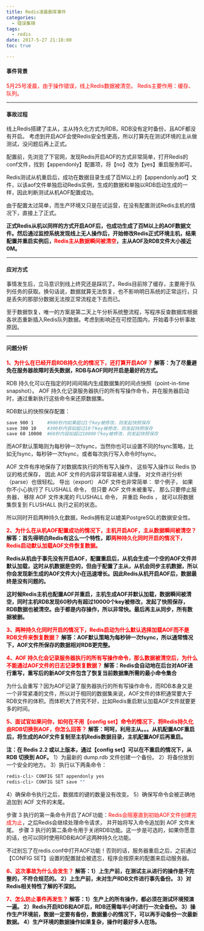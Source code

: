 ```yaml
---
title: Redis凌晨删库事件
categories:
  - 错误集锦
tags:
  - redis
date: 2017-5-27 21:18:00
toc: true

---
```


#### 事件背景
<font style="color:red">5月25号凌晨，由于操作错误，线上Redis数据被清空。
Redis主要作用：缓存、队列。</font>

---

#### 事故过程
线上Redis搭建了主从，主从持久化方式为RDB，RDB没有定时备份，且AOF都没有开启。
考虑到开启AOF会使Redis安全性更高，所以打算先在测试环境的主从做测试，没问题后再上正式。

配置前，先浏览了下官网，发现Redis开启AOF的方式非常简单，打开Redis的conf文件，找到【appendonly】配置项，将【no】改为【yes】重启服务即可。

Redis测试从机重启后，成功在数据目录生成了百M以上的【appendonly.aof】文件，以该aof文件单独启动Redis实例，生成的数据和单独以RDB启动生成的一样，因此判断测试从机AOF配置成功。

由于配置太过简单，而生产环境又只是在试运营，在没有配置测试Redis主机的情况下，直接上了正式。

**正式Redis从机以同样的方式开启AOF后，也成功生成了百M以上的AOF数据文件。然后通过监控系统发现线上无人操作后，开始修改Redis正式环境主机，结果配置并重启实例后，<font style="color:red">Redis主从数据瞬间被清空</font>，主从AOF及RDB文件大小接近0M。**

<!-- more -->

---

#### 应对方式
事情发生后，立马意识到线上终究还是踩坑了。Redis目前除了缓存，主要用于队列任务的获取。换句话说，数据就算无法恢复，也不影响明日系统的正常运行，只是丢失的那部分数据无法按正常流程走下去而已。

至于数据恢复，唯一的方案是第二天上午分析系统整流程，写程序反查数据库根据各状态重新插入Redis队列数据。考虑到影响还在可控范围内，开始着手分析事故原因。

---

#### 问题分析
<font style="color:red">**1、为什么在已经开启RDB持久化的情况下，还打算开启AOF？**</font>
**解答：为了尽量避免在服务器故障时丢失数据，RDB与AOF同时开启是最好的方式。**

RDB 持久化可以在指定的时间间隔内生成数据集的时间点快照（point-in-time snapshot）。
AOF 持久化记录服务器执行的所有写操作命令，并在服务器启动时，通过重新执行这些命令来还原数据集。

RDB默认的快照保存配置：
```bash
save 900 1     #900秒内如果超过1个key被修改，则发起快照保存
save 300 10    #300秒内容如超过10个key被修改，则发起快照保存
save 60 10000  #60秒内容如超过10000个key被修改，则发起快照保存
```

而AOF默认策略则为每秒钟一次fsync，当然你也可以设置不同的fsync策略，比如无fsync，每秒钟一次fsync，或者每次执行写入命令时fsync。

AOF 文件有序地保存了对数据库执行的所有写入操作， 这些写入操作以 Redis 协议的格式保存， 因此 AOF 文件的内容非常容易被人读懂， 对文件进行分析（parse）也很轻松。 导出（export） AOF 文件也非常简单： 举个例子， 如果你不小心执行了 FLUSHALL 命令， 但只要 AOF 文件未被重写， 那么只要停止服务器， 移除 AOF 文件末尾的 FLUSHALL 命令， 并重启 Redis ， 就可以将数据集恢复到 FLUSHALL 执行之前的状态。

所以同时开启两种持久化数据，Redis拥有足以媲美PostgreSQL的数据安全性。

<font style="color:red">**2、为什么在从机AOF配置成功的情况下，主机开启AOF，主从数据瞬间被清空？**</font>
**解答：首先得明白Redis有这么一个特性，即<font style="color:red">两种持久化同时开启的情况下，Redis启动默认加载AOF文件恢复数据。</font>**

**Redis从机由于事先没有开启AOF，配置重启后，从机会生成一个空的AOF文件并默认加载，这时从机数据是空的，但由于配置了主从，从机会同步主机数据，所以你会发现新生成的AOF文件大小在迅速增长。因此Redis从机开启AOF后，数据最终是没有问题的。**

**这时候Redis主机也配置AOF并重启，主机生成AOF并默认加载，数据瞬间被清空，同时主机RDB发现60秒内有超过10000个key被修改，发起了快照保存，RDB数据也被清空。由于都是内存操作，所以非常快。最后再主从同步，所有数据被删。**

<font style="color:red">**3、两种持久化同时开启的情况下，Redis启动为什么默认选择加载AOF而不是RDB文件来恢复数据？**</font>
**解答：AOF默认策略为每秒钟一次fsync，所以通常情况下，AOF文件所保存的数据相对RDB更完整。**

<font style="color:red">**4、AOF 持久化会记录服务器执行的所有写操作命令，那么数据被清空后，为什么不能通过AOF文件的日志记录恢复数据？**</font>
**解答：Redis会自动地在后台对AOF进行重写，重写后的新AOF文件包含了恢复当前数据集所需的最小命令集合**

为什么会重写？因为AOF记录了服务器执行的所有写操作命令，而RDB本身又是一个非常紧凑的文件，所以对于相同的数据集来说，AOF文件的体积通常要大于RDB文件的体积。而体积大了终究不好，比如Redis重启默认加载AOF文件就要更多的时间。

<font style="color:red">**5、面试官如果问你，如何在不用【config set】命令的情况下，将Redis持久化由RDB切换到AOF，你怎么回答？**</font>
**解答：呵呵，利用主从。。。从机配置AOF重启后，将生成的AOF文件复制至主机Redis数据目录，主机配置AOF后再重启。**

**注：在 Redis 2.2 或以上版本，通过【config set】可以在不重启的情况下，从 RDB 切换到 AOF。**
1）为最新的 dump.rdb 文件创建一个备份。
2）将备份放到一个安全的地方。
3）执行以下两条命令：
```bash
redis-cli> CONFIG SET appendonly yes
redis-cli> CONFIG SET save ""
```
4）确保命令执行之后，数据库的键的数量没有改变。
5）确保写命令会被正确地追加到 AOF 文件的末尾。

步骤 3 执行的第一条命令开启了AOF功能：<font style="color:red">Redis会阻塞直到初始AOF文件创建完成为止</font>，之后Redis会继续处理命令请求， 并开始将写入命令追加到 AOF 文件末尾。
步骤 3 执行的第二条命令用于关闭RDB功能。这一步是可选的，如果你愿意的话，也可以同时使用RDB和AOF这两种持久化功能。

不过别忘了在redis.conf中打开AOF功能！否则的话，服务器重启之后，之前通过【CONFIG SET】设置的配置就会被遗忘，程序会按原来的配置来启动服务器。

<font style="color:red">**6、这次事故为什么会发生？**</font>
**解答：1）上生产前，在测试主从进行的操作是不完整的，不符合规范的。
2）上生产前，未对生产RDB文件进行事先备份。
3）对Redis相关特性了解的不深刻。**

<font style="color:red">**7、怎么防止事件再发生？**</font>
**解答：1）生产上的所有操作，都必须在测试环境预演一遍。
2）Redis开启RDB和AOF后，RDB还需每半小时进行一次全备份。
3）操作生产环境前，数据一定要有备份，数据量小的情况下，可以再手动备份一次最新数据。
4）生产环境的数据操作如果复杂，操作时最好多人在场。**
